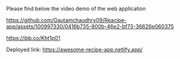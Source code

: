 Please find below the video demo of the web application

https://github.com/Gautamchaudhry09/Reacipe-app/assets/100997330/0416b735-800b-46e2-bf73-36626e060375

https://ibb.co/Kht1p01

Deployed link: https://awesome-recipe-app.netlify.app/
